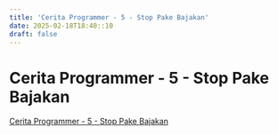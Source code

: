 ```yaml
---
title: 'Cerita Programmer - 5 - Stop Pake Bajakan'
date: 2025-02-18T18:40::10
draft: false
---
```


# Cerita Programmer - 5 - Stop Pake Bajakan

[Cerita Programmer - 5 - Stop Pake Bajakan](https://www.youtube.com/watch?v=Z1lri7YKlsY)
